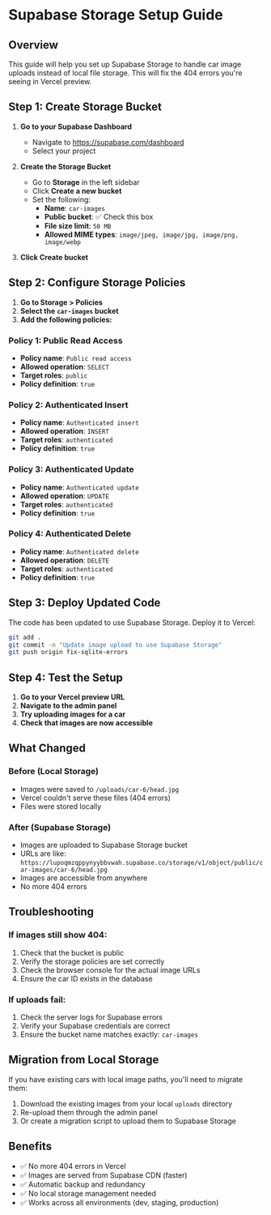 # Supabase Storage Setup Guide

## Overview
This guide will help you set up Supabase Storage to handle car image uploads instead of local file storage. This will fix the 404 errors you're seeing in Vercel preview.

## Step 1: Create Storage Bucket

1. **Go to your Supabase Dashboard**
   - Navigate to https://supabase.com/dashboard
   - Select your project

2. **Create the Storage Bucket**
   - Go to **Storage** in the left sidebar
   - Click **Create a new bucket**
   - Set the following:
     - **Name**: `car-images`
     - **Public bucket**: ✅ Check this box
     - **File size limit**: `50 MB`
     - **Allowed MIME types**: `image/jpeg, image/jpg, image/png, image/webp`

3. **Click Create bucket**

## Step 2: Configure Storage Policies

1. **Go to Storage > Policies**
2. **Select the `car-images` bucket**
3. **Add the following policies:**

### Policy 1: Public Read Access
- **Policy name**: `Public read access`
- **Allowed operation**: `SELECT`
- **Target roles**: `public`
- **Policy definition**: `true`

### Policy 2: Authenticated Insert
- **Policy name**: `Authenticated insert`
- **Allowed operation**: `INSERT`
- **Target roles**: `authenticated`
- **Policy definition**: `true`

### Policy 3: Authenticated Update
- **Policy name**: `Authenticated update`
- **Allowed operation**: `UPDATE`
- **Target roles**: `authenticated`
- **Policy definition**: `true`

### Policy 4: Authenticated Delete
- **Policy name**: `Authenticated delete`
- **Allowed operation**: `DELETE`
- **Target roles**: `authenticated`
- **Policy definition**: `true`

## Step 3: Deploy Updated Code

The code has been updated to use Supabase Storage. Deploy it to Vercel:

```bash
git add .
git commit -m "Update image upload to use Supabase Storage"
git push origin fix-sqlite-errors
```

## Step 4: Test the Setup

1. **Go to your Vercel preview URL**
2. **Navigate to the admin panel**
3. **Try uploading images for a car**
4. **Check that images are now accessible**

## What Changed

### Before (Local Storage)
- Images were saved to `/uploads/car-6/head.jpg`
- Vercel couldn't serve these files (404 errors)
- Files were stored locally

### After (Supabase Storage)
- Images are uploaded to Supabase Storage bucket
- URLs are like: `https://lupoqmzqppynyybbvwah.supabase.co/storage/v1/object/public/car-images/car-6/head.jpg`
- Images are accessible from anywhere
- No more 404 errors

## Troubleshooting

### If images still show 404:
1. Check that the bucket is public
2. Verify the storage policies are set correctly
3. Check the browser console for the actual image URLs
4. Ensure the car ID exists in the database

### If uploads fail:
1. Check the server logs for Supabase errors
2. Verify your Supabase credentials are correct
3. Ensure the bucket name matches exactly: `car-images`

## Migration from Local Storage

If you have existing cars with local image paths, you'll need to migrate them:

1. Download the existing images from your local `uploads` directory
2. Re-upload them through the admin panel
3. Or create a migration script to upload them to Supabase Storage

## Benefits

- ✅ No more 404 errors in Vercel
- ✅ Images are served from Supabase CDN (faster)
- ✅ Automatic backup and redundancy
- ✅ No local storage management needed
- ✅ Works across all environments (dev, staging, production) 